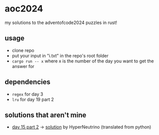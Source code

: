 # aoc2024
my solutions to the adventofcode2024 puzzles in rust!

## usage
- clone repo
- put your input in "i.txt" in the repo's root folder
- `cargo run -- x` where x is the number of the day you want to get the answer for

## dependencies
- `regex` for day 3
- `lru` for day 19 part 2

## solutions that aren't mine
- [day 15 part 2](src/days/day15.rs) -> [solution](https://youtu.be/aCqtVmSSkUs&t=711) by HyperNeutrino (translated from python)